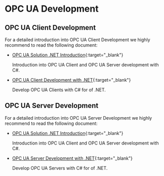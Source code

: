 # OPC UA Development

## OPC UA Client Development

For a detailed introduction into OPC UA Client Development we highly recommend to read the following document:

- [OPC UA Solution .NET Introduction](/documentation/OPC_UA_Solution_NET_Introduction.pdf){:target="_blank"}

  Introduction into OPC UA Client and OPC UA Server development with C#.

- [OPC UA Client Development with .NET](/documentation/OPC_UA_Client_Development_with_NET.pdf){:target="_blank"}

  Develop OPC UA Clients with C# for of .NET.

## OPC UA Server Development

For a detailed introduction into OPC UA Server Development we highly recommend to read the following document:

- [OPC UA Solution .NET Introduction](/documentation/OPC_UA_Solution_NET_Introduction.pdf){:target="_blank"}

  Introduction into OPC UA Client and OPC UA Server development with C#.

- [OPC UA Server Development with .NET](/documentation/OPC_UA_Server_Development_with_NET.pdf){:target="_blank"}

  Develop OPC UA Servers with C# for of .NET.